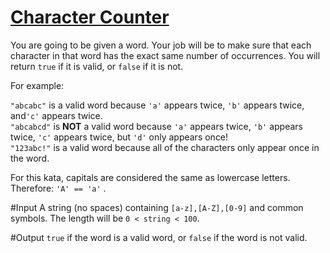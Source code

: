 # [Character Counter](https://www.codewars.com/kata/character-counter "https://www.codewars.com/kata/56786a687e9a88d1cf00005d")

You are going to be given a word. Your job will be to make sure that each character in that word has the exact same number of occurrences. You will return `true` if it is valid, or `false` if it is not.

For example:

`"abcabc"` is a valid word because `'a'` appears twice, `'b'` appears twice, and`'c'` appears twice.  
`"abcabcd"` is **NOT** a valid word because `'a'` appears twice, `'b'` appears twice, `'c'` appears twice, but `'d'` only appears once!  
`"123abc!"` is a valid word because all of the characters only appear once in the word.

For this kata, capitals are considered the same as lowercase letters. Therefore: `'A' == 'a'` .

#Input 
A string (no spaces) containing `[a-z],[A-Z],[0-9]` and common symbols. The length will be `0 < string < 100`.

#Output
`true` if the word is a valid word, or `false` if the word is not valid.
